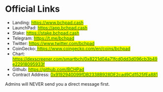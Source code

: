 # Official Links

* Landing: [<mark style="color:green;">https://www.bchpad.cash</mark>](https://www.bchpad.cash)<mark style="color:green;"></mark>
* LaunchPad: [<mark style="color:green;">https://app.bchpad.cash</mark>](https://app.bchpad.cash)<mark style="color:green;"></mark>
* Stake: [<mark style="color:green;">https://stake.bchpad.cash</mark>](https://stake.bchpad.cash)<mark style="color:green;"></mark>
* Telegram: [<mark style="color:green;">https://t.me/bchpad</mark>](https://t.me/bchpad)<mark style="color:green;"></mark>
* Twitter: [<mark style="color:green;">https://www.twitter.com/bchpad</mark>](https://www.twitter.com/bchpad)<mark style="color:green;"></mark>
* CoinGecko:[ <mark style="color:green;">https://www.coingecko.com/en/coins/bchpad</mark>](https://www.coingecko.com/en/coins/bchpad)<mark style="color:green;"></mark>
* Chart: <mark style="color:green;"></mark> [<mark style="color:green;">https://dexscreener.com/smartbch/0x8221d04a71fcd0dd3d096cb3b49e22918095933f</mark>](https://dexscreener.com/smartbch/0x8221d04a71fcd0dd3d096cb3b49e22918095933f)<mark style="color:green;"></mark>
* Github: <mark style="color:green;"></mark> [<mark style="color:green;">https://github.com/BCHPad</mark>](https://github.com/BCHPad)<mark style="color:green;"></mark>
* Contract Address: <mark style="color:green;"></mark> [<mark style="color:green;">0x9192940099fDB2338B928DE2cad9Cd1525fEa881</mark>](https://smartscan.cash/0x9192940099fDB2338B928DE2cad9Cd1525fEa881)



Admins will NEVER send you a direct message first.







